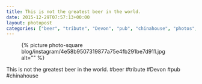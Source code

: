 ```yaml
---
title: This is not the greatest beer in the world.
date: 2015-12-29T07:57:13+00:00
layout: photopost
categories: ["beer", "tribute", "Devon", "pub", "chinahouse", "photos", "instagram"]
---
```


<figure class="photo photo--square">
  {% picture photo-square blog/instagram/4e58b9507319877a75e4fb291be7d911.jpg alt="" %}
</figure>

This is not the greatest beer in the world.
#beer #tribute #Devon #pub #chinahouse
